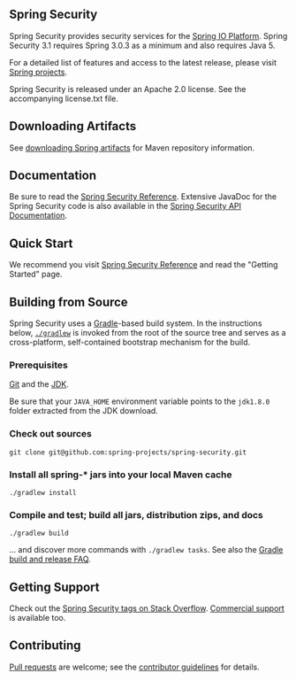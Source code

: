 ## Spring Security
Spring Security provides security services for the [Spring IO Platform][]. Spring Security 3.1 requires Spring 3.0.3 as
a minimum and also requires Java 5.

For a detailed list of features and access to the latest release, please visit
[Spring projects][].

Spring Security is released under an Apache 2.0 license. See the accompanying
license.txt file.

## Downloading Artifacts
See [downloading Spring artifacts][] for Maven repository information.

## Documentation
Be sure to read the [Spring Security Reference].
Extensive JavaDoc for the Spring Security code is also available in the [Spring Security API Documentation][].

## Quick Start
We recommend you visit [Spring Security Reference][] and read the "Getting Started" page.

## Building from Source

Spring Security uses a [Gradle][]-based build system. In the instructions
below, [`./gradlew`][] is invoked from the root of the source tree and serves as
a cross-platform, self-contained bootstrap mechanism for the build.

### Prerequisites
[Git][] and the [JDK][JDK8 build].

Be sure that your `JAVA_HOME` environment variable points to the `jdk1.8.0` folder
extracted from the JDK download.

### Check out sources
`git clone git@github.com:spring-projects/spring-security.git`

### Install all spring-\* jars into your local Maven cache
`./gradlew install`

### Compile and test; build all jars, distribution zips, and docs
`./gradlew build`

... and discover more commands with `./gradlew tasks`. See also the [Gradle
build and release FAQ][].

## Getting Support
Check out the [Spring Security tags on Stack Overflow][]. [Commercial support][] is available too.

## Contributing
[Pull requests][] are welcome; see the [contributor guidelines][] for details.

[Spring IO Platform]: http://www.spring.io
[Spring projects]: http://spring.io/projects
[Spring Security Reference]: http://docs.spring.io/spring-security/site/docs/current/reference/htmlsingle/
[Spring Security API Documentation]: http://docs.spring.io/spring-security/site/docs/current/apidocs/
[downloading Spring artifacts]: https://github.com/spring-projects/spring-framework/wiki/Downloading-Spring-artifacts
[`./gradlew`]: http://vimeo.com/34436402
[Gradle]: http://gradle.org
[Gradle build and release FAQ]: https://github.com/spring-projects/spring-framework/wiki/Gradle-build-and-release-FAQ
[Git]: http://help.github.com/set-up-git-redirect
[JDK8 build]: http://www.oracle.com/technetwork/java/javase/downloads
[Spring Security tags on Stack Overflow]: http://stackoverflow.com/questions/tagged/spring-security
[Commercial support]: http://spring.io/services
[Pull requests]: http://help.github.com/send-pull-requests
[contributor guidelines]: https://github.com/spring-projects/spring-security/blob/master/CONTRIBUTING.md

